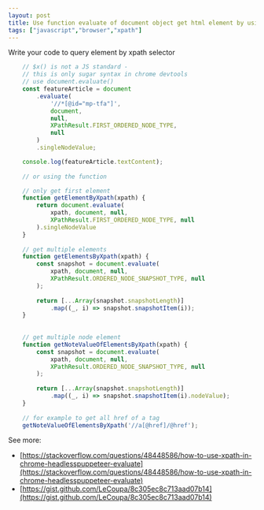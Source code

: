 ```yaml
---
layout: post
title: Use function evaluate of document object get html element by using xpath
tags: ["javascript","browser","xpath"]
---
```

Write your code to query element by xpath selector

```javascript
    // $x() is not a JS standard -
    // this is only sugar syntax in chrome devtools
    // use document.evaluate()
    const featureArticle = document
        .evaluate(
            '//*[@id="mp-tfa"]',
            document,
            null,
            XPathResult.FIRST_ORDERED_NODE_TYPE,
            null
        )
        .singleNodeValue;

    console.log(featureArticle.textContent);
    
    // or using the function

    // only get first element
    function getElementByXpath(xpath) {
        return document.evaluate(
            xpath, document, null,
            XPathResult.FIRST_ORDERED_NODE_TYPE, null
        ).singleNodeValue
    }
    
    // get multiple elements
    function getElementsByXpath(xpath) {
        const snapshot = document.evaluate(
            xpath, document, null,
            XPathResult.ORDERED_NODE_SNAPSHOT_TYPE, null
        );
    
        return [...Array(snapshot.snapshotLength)]
            .map((_, i) => snapshot.snapshotItem(i));
    }
    
    
    // get multiple node element
    function getNoteValueOfElementsByXpath(xpath) {
        const snapshot = document.evaluate(
            xpath, document, null,
            XPathResult.ORDERED_NODE_SNAPSHOT_TYPE, null
        );
    
        return [...Array(snapshot.snapshotLength)]
            .map((_, i) => snapshot.snapshotItem(i).nodeValue);
    }
    
    // for example to get all href of a tag
    getNoteValueOfElementsByXpath('//a[@href]/@href');
```

See more:
- [https://stackoverflow.com/questions/48448586/how-to-use-xpath-in-chrome-headlesspuppeteer-evaluate](https://stackoverflow.com/questions/48448586/how-to-use-xpath-in-chrome-headlesspuppeteer-evaluate)
- [https://gist.github.com/LeCoupa/8c305ec8c713aad07b14](https://gist.github.com/LeCoupa/8c305ec8c713aad07b14)
